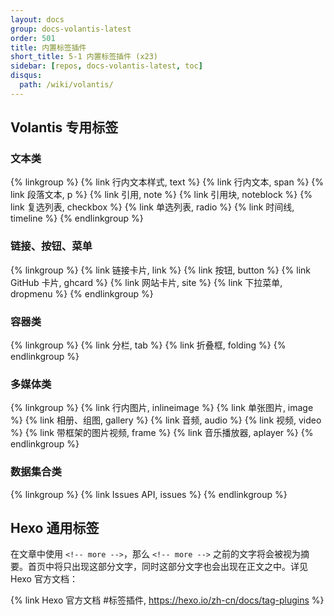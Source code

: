 ```yaml
---
layout: docs
group: docs-volantis-latest
order: 501
title: 内置标签插件
short_title: 5-1 内置标签插件 (x23)
sidebar: [repos, docs-volantis-latest, toc]
disqus:
  path: /wiki/volantis/
---
```


## Volantis 专用标签

### 文本类

{% linkgroup %}
{% link 行内文本样式, text %}
{% link 行内文本, span %}
{% link 段落文本, p %}
{% link 引用, note %}
{% link 引用块, noteblock %}
{% link 复选列表, checkbox %}
{% link 单选列表, radio %}
{% link 时间线, timeline %}
{% endlinkgroup %}

### 链接、按钮、菜单

{% linkgroup %}
{% link 链接卡片, link %}
{% link 按钮, button %}
{% link GitHub 卡片, ghcard %}
{% link 网站卡片, site %}
{% link 下拉菜单, dropmenu %}
{% endlinkgroup %}


### 容器类

{% linkgroup %}
{% link 分栏, tab %}
{% link 折叠框, folding %}
{% endlinkgroup %}


### 多媒体类

{% linkgroup %}
{% link 行内图片, inlineimage %}
{% link 单张图片, image %}
{% link 相册、组图, gallery %}
{% link 音频, audio %}
{% link 视频, video %}
{% link 带框架的图片视频, frame %}
{% link 音乐播放器, aplayer %}
{% endlinkgroup %}

### 数据集合类

{% linkgroup %}
{% link Issues API, issues %}
{% endlinkgroup %}


## Hexo 通用标签

在文章中使用 `<!-- more -->`，那么 `<!-- more -->` 之前的文字将会被视为摘要。首页中将只出现这部分文字，同时这部分文字也会出现在正文之中。详见 Hexo 官方文档：

{% link Hexo 官方文档 #标签插件, https://hexo.io/zh-cn/docs/tag-plugins %}
